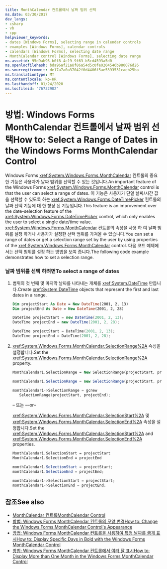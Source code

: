 ```yaml
---
title: MonthCalendar 컨트롤에서 날짜 범위 선택
ms.date: 03/30/2017
dev_langs:
- csharp
- vb
- cpp
helpviewer_keywords:
- dates [Windows Forms], selecting range in calendar controls
- examples [Windows Forms], calendar controls
- calendars [Windows Forms], selecting date range
- MonthCalendar control [Windows Forms], selecting date range
ms.assetid: 95d9ab95-b0f8-4c19-9f63-b5cd4593a5d0
ms.openlocfilehash: bda96af21a8f86a54d5c0fe0204546b980076d26
ms.sourcegitcommit: de17a7a0a37042f0d4406f5ae5393531caeb25ba
ms.translationtype: MT
ms.contentlocale: ko-KR
ms.lasthandoff: 01/24/2020
ms.locfileid: "76732902"
---
```

# <a name="how-to-select-a-range-of-dates-in-the-windows-forms-monthcalendar-control"></a><span data-ttu-id="d88c9-102">방법: Windows Forms MonthCalendar 컨트롤에서 날짜 범위 선택</span><span class="sxs-lookup"><span data-stu-id="d88c9-102">How to: Select a Range of Dates in the Windows Forms MonthCalendar Control</span></span>
<span data-ttu-id="d88c9-103">Windows Forms <xref:System.Windows.Forms.MonthCalendar> 컨트롤의 중요 한 기능은 사용자가 날짜 범위를 선택할 수 있는 것입니다.</span><span class="sxs-lookup"><span data-stu-id="d88c9-103">An important feature of the Windows Forms <xref:System.Windows.Forms.MonthCalendar> control is that the user can select a range of dates.</span></span> <span data-ttu-id="d88c9-104">이 기능은 사용자가 단일 날짜/시간 값을 선택할 수 있도록 하는 <xref:System.Windows.Forms.DateTimePicker> 컨트롤의 날짜 선택 기능에 대 한 향상 된 기능입니다.</span><span class="sxs-lookup"><span data-stu-id="d88c9-104">This feature is an improvement over the date-selection feature of the <xref:System.Windows.Forms.DateTimePicker> control, which only enables the user to select a single date/time value.</span></span> <span data-ttu-id="d88c9-105"><xref:System.Windows.Forms.MonthCalendar> 컨트롤의 속성을 사용 하 여 날짜 범위를 설정 하거나 사용자가 설정한 선택 범위를 가져올 수 있습니다.</span><span class="sxs-lookup"><span data-stu-id="d88c9-105">You can set a range of dates or get a selection range set by the user by using properties of the <xref:System.Windows.Forms.MonthCalendar> control.</span></span> <span data-ttu-id="d88c9-106">다음 코드 예제에서는 선택 범위를 설정 하는 방법을 보여 줍니다.</span><span class="sxs-lookup"><span data-stu-id="d88c9-106">The following code example demonstrates how to set a selection range.</span></span>  
  
### <a name="to-select-a-range-of-dates"></a><span data-ttu-id="d88c9-107">날짜 범위를 선택 하려면</span><span class="sxs-lookup"><span data-stu-id="d88c9-107">To select a range of dates</span></span>  
  
1. <span data-ttu-id="d88c9-108">범위의 첫 번째 및 마지막 날짜를 나타내는 개체를 <xref:System.DateTime> 만듭니다.</span><span class="sxs-lookup"><span data-stu-id="d88c9-108">Create <xref:System.DateTime> objects that represent the first and last dates in a range.</span></span>  
  
    ```vb  
    Dim projectStart As Date = New DateTime(2001, 2, 13)  
    Dim projectEnd As Date = New DateTime(2001, 2, 28)  
    ```  
  
    ```csharp  
    DateTime projectStart = new DateTime(2001, 2, 13);  
    DateTime projectEnd = new DateTime(2001, 2, 28);  
    ```  
  
    ```cpp  
    DateTime projectStart = DateTime(2001, 2, 13);  
    DateTime projectEnd = DateTime(2001, 2, 28);  
    ```  
  
2. <span data-ttu-id="d88c9-109"><xref:System.Windows.Forms.MonthCalendar.SelectionRange%2A> 속성을 설정합니다.</span><span class="sxs-lookup"><span data-stu-id="d88c9-109">Set the <xref:System.Windows.Forms.MonthCalendar.SelectionRange%2A> property.</span></span>  
  
    ```vb  
    MonthCalendar1.SelectionRange = New SelectionRange(projectStart, projectEnd)  
    ```  
  
    ```csharp  
    monthCalendar1.SelectionRange = new SelectionRange(projectStart, projectEnd);  
    ```  
  
    ```cpp  
    monthCalendar1->SelectionRange = gcnew  
       SelectionRange(projectStart, projectEnd);  
    ```  
  
     <span data-ttu-id="d88c9-110">– 또는 –</span><span class="sxs-lookup"><span data-stu-id="d88c9-110">–or–</span></span>  
  
     <span data-ttu-id="d88c9-111"><xref:System.Windows.Forms.MonthCalendar.SelectionStart%2A> 및 <xref:System.Windows.Forms.MonthCalendar.SelectionEnd%2A> 속성을 설정합니다.</span><span class="sxs-lookup"><span data-stu-id="d88c9-111">Set the <xref:System.Windows.Forms.MonthCalendar.SelectionStart%2A> and <xref:System.Windows.Forms.MonthCalendar.SelectionEnd%2A> properties.</span></span>  
  
    ```vb  
    MonthCalendar1.SelectionStart = projectStart  
    MonthCalendar1.SelectionEnd = projectEnd  
    ```  
  
    ```csharp  
    monthCalendar1.SelectionStart = projectStart;  
    monthCalendar1.SelectionEnd = projectEnd;  
    ```  
  
    ```cpp  
    monthCalendar1->SelectionStart = projectStart;  
    monthCalendar1->SelectionEnd = projectEnd;  
    ```  
  
## <a name="see-also"></a><span data-ttu-id="d88c9-112">참조</span><span class="sxs-lookup"><span data-stu-id="d88c9-112">See also</span></span>

- [<span data-ttu-id="d88c9-113">MonthCalendar 컨트롤</span><span class="sxs-lookup"><span data-stu-id="d88c9-113">MonthCalendar Control</span></span>](monthcalendar-control-windows-forms.md)
- [<span data-ttu-id="d88c9-114">방법: Windows Forms MonthCalendar 컨트롤의 모양 변경</span><span class="sxs-lookup"><span data-stu-id="d88c9-114">How to: Change the Windows Forms MonthCalendar Control's Appearance</span></span>](how-to-change-monthcalendar-control-appearance.md)
- [<span data-ttu-id="d88c9-115">방법: Windows Forms MonthCalendar 컨트롤을 사용하여 특정 날짜를 굵게 표시</span><span class="sxs-lookup"><span data-stu-id="d88c9-115">How to: Display Specific Days in Bold with the Windows Forms MonthCalendar Control</span></span>](display-specific-days-in-bold-with-wf-monthcalendar-control.md)
- [<span data-ttu-id="d88c9-116">방법: Windows Forms MonthCalendar 컨트롤에서 여러 달 표시</span><span class="sxs-lookup"><span data-stu-id="d88c9-116">How to: Display More than One Month in the Windows Forms MonthCalendar Control</span></span>](display-more-than-one-month-wf-monthcalendar-control.md)
